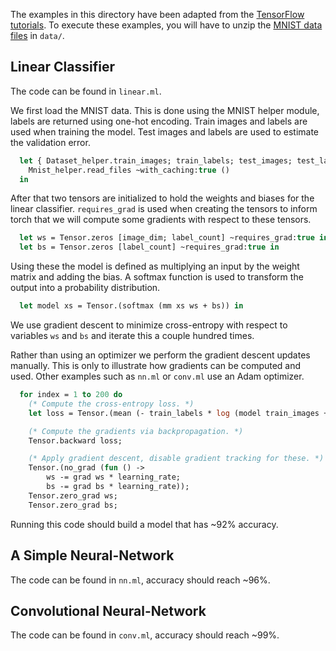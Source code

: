
The examples in this directory have been adapted from the [TensorFlow
tutorials](https://www.tensorflow.org/versions/r0.7/tutorials/mnist/pros/index.html).
To execute these examples, you will have to unzip the [MNIST data
files](http://yann.lecun.com/exdb/mnist/) in `data/`.

## Linear Classifier

The code can be found in `linear.ml`.

We first load the MNIST data. This is done using the MNIST helper module,
labels are returned using one-hot encoding.  Train images and labels are used
when training the model.  Test images and labels are used to estimate the
validation error.

```ocaml
  let { Dataset_helper.train_images; train_labels; test_images; test_labels } =
    Mnist_helper.read_files ~with_caching:true ()
  in
```

After that two tensors are initialized to hold the weights and biases for the
linear classifier. `requires_grad` is used when creating the tensors to inform
torch that we will compute some gradients with respect to these tensors.

```ocaml
  let ws = Tensor.zeros [image_dim; label_count] ~requires_grad:true in
  let bs = Tensor.zeros [label_count] ~requires_grad:true in
```

Using these the model is defined as multiplying an input by the weight matrix
and adding the bias. A softmax function is used to transform the output into a
probability distribution.

```ocaml
  let model xs = Tensor.(softmax (mm xs ws + bs)) in
```

We use gradient descent to minimize cross-entropy with respect to variables
`ws` and `bs` and iterate this a couple hundred times.

Rather than using an optimizer we perform the gradient descent updates manually.
This is only to illustrate how gradients can be computed and used. Other examples
such as `nn.ml` or `conv.ml` use an Adam optimizer.

```ocaml
  for index = 1 to 200 do
    (* Compute the cross-entropy loss. *)
    let loss = Tensor.(mean (- train_labels * log (model train_images +f 1e-6))) in

    (* Compute the gradients via backpropagation. *)
    Tensor.backward loss;

    (* Apply gradient descent, disable gradient tracking for these. *)
    Tensor.(no_grad (fun () ->
        ws -= grad ws * learning_rate;
        bs -= grad bs * learning_rate));
    Tensor.zero_grad ws;
    Tensor.zero_grad bs;
```

Running this code should build a model that has ~92% accuracy.

## A Simple Neural-Network

The code can be found in `nn.ml`, accuracy should reach ~96%.

## Convolutional Neural-Network

The code can be found in `conv.ml`, accuracy should reach ~99%.
